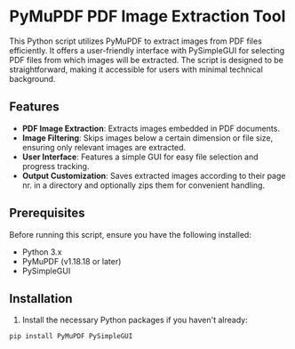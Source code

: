 # PyMuPDF PDF Image Extraction Tool

This Python script utilizes PyMuPDF to extract images from PDF files efficiently. It offers a user-friendly interface with PySimpleGUI for selecting PDF files from which images will be extracted. The script is designed to be straightforward, making it accessible for users with minimal technical background.

## Features

- **PDF Image Extraction**: Extracts images embedded in PDF documents.
- **Image Filtering**: Skips images below a certain dimension or file size, ensuring only relevant images are extracted.
- **User Interface**: Features a simple GUI for easy file selection and progress tracking.
- **Output Customization**: Saves extracted images according to their page nr. in a directory and optionally zips them for convenient handling.

## Prerequisites

Before running this script, ensure you have the following installed:

- Python 3.x
- PyMuPDF (v1.18.18 or later)
- PySimpleGUI

## Installation

1. Install the necessary Python packages if you haven't already:

```bash
pip install PyMuPDF PySimpleGUI
